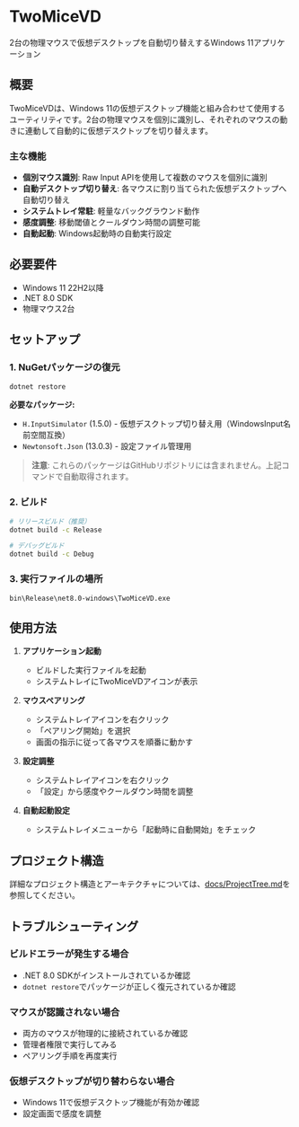 # TwoMiceVD

2台の物理マウスで仮想デスクトップを自動切り替えするWindows 11アプリケーション

## 概要

TwoMiceVDは、Windows 11の仮想デスクトップ機能と組み合わせて使用するユーティリティです。2台の物理マウスを個別に識別し、それぞれのマウスの動きに連動して自動的に仮想デスクトップを切り替えます。

### 主な機能

- **個別マウス識別**: Raw Input APIを使用して複数のマウスを個別に識別
- **自動デスクトップ切り替え**: 各マウスに割り当てられた仮想デスクトップへ自動切り替え
- **システムトレイ常駐**: 軽量なバックグラウンド動作
- **感度調整**: 移動閾値とクールダウン時間の調整可能
- **自動起動**: Windows起動時の自動実行設定

## 必要要件

- Windows 11 22H2以降
- .NET 8.0 SDK
- 物理マウス2台

## セットアップ

### 1. NuGetパッケージの復元

```bash
dotnet restore
```

**必要なパッケージ:**
- `H.InputSimulator` (1.5.0) - 仮想デスクトップ切り替え用（WindowsInput名前空間互換）
- `Newtonsoft.Json` (13.0.3) - 設定ファイル管理用

> **注意**: これらのパッケージはGitHubリポジトリには含まれません。上記コマンドで自動取得されます。

### 2. ビルド

```bash
# リリースビルド（推奨）
dotnet build -c Release

# デバッグビルド
dotnet build -c Debug
```

### 3. 実行ファイルの場所

```
bin\Release\net8.0-windows\TwoMiceVD.exe
```

## 使用方法

1. **アプリケーション起動**
   - ビルドした実行ファイルを起動
   - システムトレイにTwoMiceVDアイコンが表示

2. **マウスペアリング**
   - システムトレイアイコンを右クリック
   - 「ペアリング開始」を選択
   - 画面の指示に従って各マウスを順番に動かす

3. **設定調整**
   - システムトレイアイコンを右クリック
   - 「設定」から感度やクールダウン時間を調整

4. **自動起動設定**
   - システムトレイメニューから「起動時に自動開始」をチェック

## プロジェクト構造

詳細なプロジェクト構造とアーキテクチャについては、[docs/ProjectTree.md](docs/ProjectTree.md)を参照してください。

## トラブルシューティング

### ビルドエラーが発生する場合
- .NET 8.0 SDKがインストールされているか確認
- `dotnet restore`でパッケージが正しく復元されているか確認

### マウスが認識されない場合
- 両方のマウスが物理的に接続されているか確認
- 管理者権限で実行してみる
- ペアリング手順を再度実行

### 仮想デスクトップが切り替わらない場合
- Windows 11で仮想デスクトップ機能が有効か確認
- 設定画面で感度を調整
